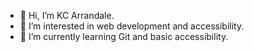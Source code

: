 - 👋 Hi, I’m KC Arrandale.
- 👀 I’m interested in web development and accessibility.
- 🌱 I’m currently learning Git and basic accessibility.


<!---
- 💞️ I’m looking to collaborate on ...
- 📫 How to reach me ...
kcarrandale/kcarrandale is a ✨ special ✨ repository because its `README.md` (this file) appears on your GitHub profile.
You can click the Preview link to take a look at your changes.
--->

